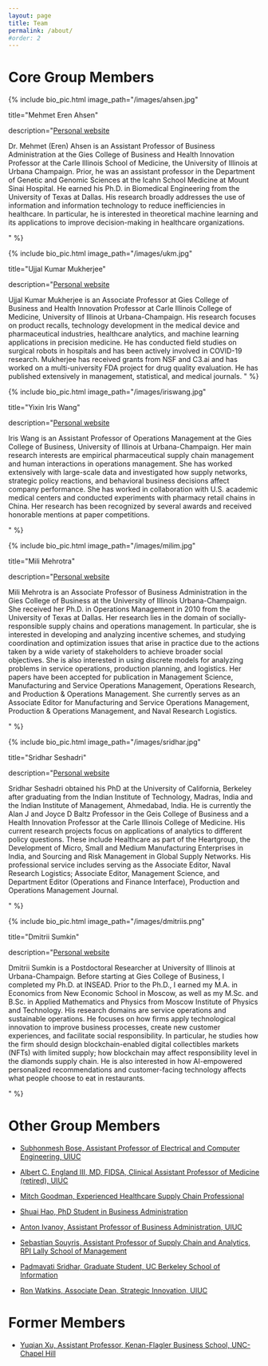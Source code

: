 ```yaml
---
layout: page
title: Team
permalink: /about/
#order: 2
---
```


# Core Group Members

{% include bio_pic.html image_path="/images/ahsen.jpg" 

title="Mehmet Eren Ahsen" 

description="[Personal website](https://giesbusiness.illinois.edu/profile/mehmet-ahsen) 

Dr. Mehmet (Eren) Ahsen is an Assistant Professor of Business Administration at the Gies College of Business and Health Innovation Professor at the Carle Illinois School of Medicine, the University of Illinois at Urbana Champaign. Prior, he was an assistant professor in the Department of Genetic and Genomic Sciences at the Icahn School Medicine at Mount Sinai Hospital. He earned his Ph.D. in Biomedical Engineering from the University of Texas at Dallas. His research broadly addresses the use of information and information technology to reduce inefficiencies in healthcare. In particular, he is interested in theoretical machine learning and its applications to improve decision-making in healthcare organizations. 

" %}
 
{% include bio_pic.html image_path="/images/ukm.jpg" 

title="Ujjal Kumar Mukherjee" 

description="[Personal website](https://giesbusiness.illinois.edu/profile/ujjal-mukherjee)  

Ujjal Kumar Mukherjee is an Associate Professor at Gies College of Business and Health Innovation Professor at Carle Illinois College of Medicine, University of Illinois at Urbana-Champaign. His research focuses on product recalls, technology development in the medical device and pharmaceutical industries, healthcare analytics, and machine learning applications in precision medicine. He has conducted field studies on surgical robots in hospitals and has been actively involved in COVID-19 research. Mukherjee has received grants from NSF and C3.ai and has worked on a multi-university FDA project for drug quality evaluation. He has published extensively in management, statistical, and medical journals. " %} 

{% include bio_pic.html image_path="/images/iriswang.jpg" 

title="Yixin Iris Wang" 

description="[Personal website](https://giesbusiness.illinois.edu/profile/yixin-iris-wang)  

Iris Wang is an Assistant Professor of Operations Management at the Gies College of Business, University of Illinois at Urbana-Champaign. Her main research interests are empirical pharmaceutical supply chain management and human interactions in operations management. She has worked extensively with large-scale data and investigated how supply networks, strategic policy reactions, and behavioral business decisions affect company performance. She has worked in collaboration with U.S. academic medical centers and conducted experiments with pharmacy retail chains in China. Her research has been recognized by several awards and received honorable mentions at paper competitions.

 " %}


{% include bio_pic.html image_path="/images/milim.jpg" 

title="Mili Mehrotra" 

description="[Personal website](https://giesbusiness.illinois.edu/profile/mili-mehrotra)  


Mili Mehrotra is an Associate Professor of Business Administration in the Gies College of Business at the University of Illinois Urbana-Champaign.  She received her Ph.D. in Operations Management in 2010 from the University of Texas at Dallas.  Her research lies in the domain of socially-responsible supply chains and operations management. In particular, she is interested in developing and analyzing incentive schemes, and studying coordination and optimization issues that arise in practice due to the actions taken by a wide variety of stakeholders to achieve broader social objectives.  She is also interested in using discrete models for analyzing problems in service operations, production planning, and logistics. Her papers have been accepted for publication in Management Science, Manufacturing and Service Operations Management, Operations Research, and Production & Operations Management. She currently serves as an Associate Editor for Manufacturing and Service Operations Management, Production & Operations Management, and Naval Research Logistics. 

 " %}

{% include bio_pic.html image_path="/images/sridhar.jpg" 

title="Sridhar Seshadri" 

description="[Personal website](https://giesbusiness.illinois.edu/profile/sridhar-seshadri)  

Sridhar Seshadri obtained his PhD at the University of California, Berkeley after graduating from the Indian Institute of Technology, Madras, India and the Indian Institute of Management, Ahmedabad, India.  He is currently the Alan J and Joyce D Baltz Professor in the Geis College of Business and a Health Innovation Professor at the Carle Illinois College of Medicine. His current research projects focus on applications of analytics to different policy questions. These include Healthcare as part of the Heartgroup, the Development of Micro, Small and Medium Manufacturing Enterprises in India, and Sourcing and Risk Management in Global Supply Networks.  His professional service includes serving as the Associate Editor, Naval Research Logistics; Associate Editor, Management Science, and Department Editor (Operations and Finance Interface), Production and Operations Management Journal.  


 " %}


{% include bio_pic.html image_path="/images/dmitriis.png" 

title="Dmitrii Sumkin" 

description="[Personal website](https://devsite.giesbusiness.illinois.edu/profile/dmitrii-sumkin)  

Dmitrii Sumkin is a Postdoctoral Researcher at University of Illinois at Urbana-Champaign. Before starting at Gies College of Business, I completed my Ph.D. at INSEAD. Prior to the Ph.D., I earned my M.A. in Economics from New Economic School in Moscow, as well as my M.Sc. and B.Sc. in Applied Mathematics and Physics from Moscow Institute of Physics and Technology. His research domains are service operations and sustainable operations. He focuses on how firms apply technological innovation to improve business processes, create new customer experiences, and facilitate social responsibility. In particular, he studies how the firm should design blockchain-enabled digital collectibles markets (NFTs) with limited supply; how blockchain may affect responsibility level in the diamonds supply chain. He is also interested in how AI-empowered personalized recommendations and customer-facing technology affects what people choose to eat in restaurants.
 
 " %}


# Other Group Members

- [Subhonmesh Bose, Assistant Professor of Electrical and Computer Engineering, UIUC](https://ece.illinois.edu/about/directory/faculty/boses) 

- [Albert C. England III, MD, FIDSA, Clinical Assistant Professor of Medicine (retired), UIUC](https://www2.osfhealthcare.org/providers/albert-england-1465363)

- [Mitch Goodman, Experienced Healthcare Supply Chain Professional](https://www.linkedin.com/in/mitch-goodman-a84a7/)

- [Shuai Hao, PhD Student in Business Administration](https://giesbusiness.illinois.edu/profile/shuai-hao)

- [Anton Ivanov, Assistant Professor of Business Administration, UIUC](https://giesbusiness.illinois.edu/profile/anton-ivanov)

- [Sebastian Souyris, Assistant Professor of Supply Chain and Analytics, RPI Lally School of Management](https://faculty.rpi.edu/sebastian-souyris)

- [Padmavati Sridhar, Graduate Student, UC Berkeley School of Information](https://www.linkedin.com/in/psridhar2147/)

- [Ron Watkins, Associate Dean, Strategic Innovation, UIUC](https://giesbusiness.illinois.edu/profile/ron-watkins)

# Former Members

- [Yuqian Xu, Assistant Professor, Kenan-Flagler Business School, UNC-Chapel Hill](https://sites.google.com/site/lillianyuqian/home)
